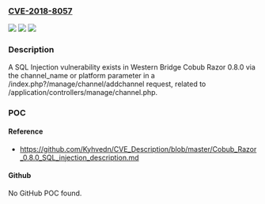 ### [CVE-2018-8057](https://cve.mitre.org/cgi-bin/cvename.cgi?name=CVE-2018-8057)
![](https://img.shields.io/static/v1?label=Product&message=n%2Fa&color=blue)
![](https://img.shields.io/static/v1?label=Version&message=n%2Fa&color=blue)
![](https://img.shields.io/static/v1?label=Vulnerability&message=n%2Fa&color=brighgreen)

### Description

A SQL Injection vulnerability exists in Western Bridge Cobub Razor 0.8.0 via the channel_name or platform parameter in a /index.php?/manage/channel/addchannel request, related to /application/controllers/manage/channel.php.

### POC

#### Reference
- https://github.com/Kyhvedn/CVE_Description/blob/master/Cobub_Razor_0.8.0_SQL_injection_description.md

#### Github
No GitHub POC found.

